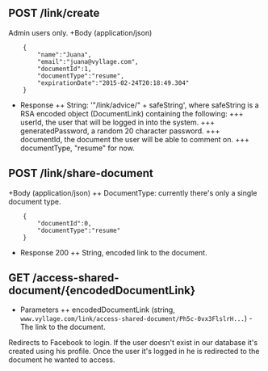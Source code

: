 ## POST /link/create 
Admin users only.
+Body (application/json)

```
	{
		"name":"Juana",
		"email":"juana@vyllage.com",
		"documentId":1,
		"documentType":"resume",
		"expirationDate":"2015-02-24T20:18:49.304"
	}
```

+ Response
++ String: '"/link/advice/" + safeString', where safeString is a RSA encoded object (DocumentLink) containing the following: 
+++ userId, the user that will be logged in into the system.
+++ generatedPassword, a random 20 character password.
+++ documentId, the document the user will be able to comment on.
+++ documentType, "resume" for now.

## POST /link/share-document 
+Body (application/json)
++ DocumentType: currently there's only a single document type.
```
	{
  		"documentId":0,
  		"documentType":"resume"
	}
```
+ Response 200
++ String, encoded link to the document.

## GET /access-shared-document/{encodedDocumentLink}
+ Parameters
++ encodedDocumentLink (string, `www.vyllage.com/link/access-shared-document/Ph5c-0vx3FlslrH...`) - The link to the document.

Redirects to Facebook to login. If the user doesn't exist in our database it's created using his profile.
Once the user it's logged in he is redirected to the document he wanted to access.

